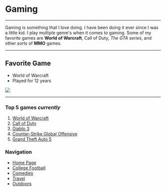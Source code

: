# Gaming
___
Gaming is something that I love doing. I have been doing it ever since I was a little kid.
I play multiple genre's when it comes to gaming. 
Some of my favorite games are **World of Warcraft**, Call of Duty, *The GTA series*, and other sorts of **MMO** games.

___
## Favorite Game
 - World of Warcraft
  - Played for 12 years
  
  ![](https://upload.wikimedia.org/wikipedia/en/thumb/9/91/WoW_Box_Art1.jpg/220px-WoW_Box_Art1.jpg)
  
---
### Top 5 games *currently*

1. [World of Warcraft](https://worldofwarcraft.com/en-us/)
2. [Call of Duty](https://www.callofduty.com/modernwarfare)
3. [Diablo 3](https://us.diablo3.com/en/)
4. [Counter-Strike Global Offensive](https://blog.counter-strike.net/)
5. [Grand Theft Auto 5](https://www.rockstargames.com/V/restricted-content/agegate/form?redirect=https%3A%2F%2Fwww.rockstargames.com%2FV%2F&options=&locale=en_us)

### Navigation
- [Home Page](https://github.com/NoahKirsch20/FinalProject/tree/master)
- [College Football](https://github.com/NoahKirsch20/FinalProject/blob/master/Football.md)
- [Comedies](https://github.com/NoahKirsch20/FinalProject/blob/master/Comedy.md)
- [Travel](https://github.com/NoahKirsch20/FinalProject/blob/master/States.md)
- [Outdoors](https://github.com/NoahKirsch20/FinalProject/blob/master/Outdoors.md)
